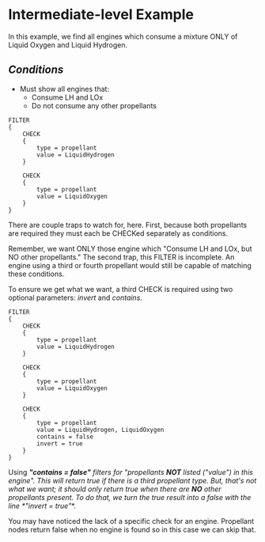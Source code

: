 # Intermediate-level Example

In this example, we find all engines which consume a mixture ONLY  of Liquid Oxygen and Liquid Hydrogen.

## ***Conditions***

* Must show all engines that:
  * Consume LH and LOx
  * Do not consume any other propellants

```ksp
FILTER
{
    CHECK
    {
        type = propellant
        value = LiquidHydrogen
    }

    CHECK
    {
        type = propellant
        value = LiquidOxygen
    }
}
```

There are couple traps to watch for, here.  First, because both propellants are required they must each be CHECKed separately as conditions.

Remember, we want ONLY those engine which "Consume LH and LOx, but NO other propellants."  The second trap, this FILTER is incomplete.  An engine using a third or fourth propellant would still be capable of matching these conditions.

To ensure we get what we want, a third CHECK is required using two optional parameters: _invert_ and _contains_.

```ksp
FILTER
{
    CHECK
    {
        type = propellant
        value = LiquidHydrogen
    }

    CHECK
    {
        type = propellant
        value = LiquidOxygen
    }

    CHECK
    {
        type = propellant
        value = LiquidHydrogen, LiquidOxygen
        contains = false
        invert = true
    }
}
```

Using ***"contains = false"** filters for _"propellants **NOT** listed ("value") in this engine"_.  This will return _true_ if there is a third propellant type.  But, that's not what we want; it should only return true when there are **NO** other propellants present.  To do that, we turn the _true_ result into a _false_ with the line *"invert = true"**.

You may have noticed the lack of a specific check for an engine.  Propellant nodes return false when no engine is found so in this case we can skip that.
